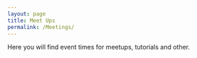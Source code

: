 ```yaml
---
layout: page
title: Meet Ups
permalink: /Meetings/
---
```


Here you will find event times for meetups, tutorials and other.
